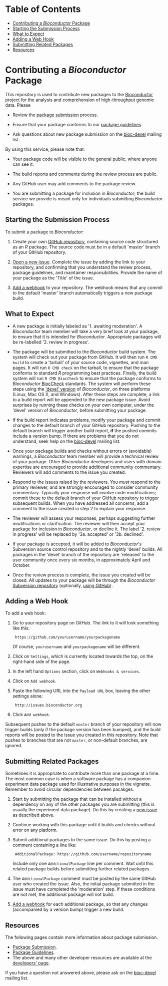 
# Table of Contents

- [Contributing a _Bioconductor_ Package](#contributing-a-bioconductor-package)
- [Starting the Submission Process](#starting-the-submission-process)
- [What to Expect](#what-to-expect)
- [Adding a Web Hook](#adding-a-web-hook)
- [Submitting Related Packages](#submitting-related-packages)
- [Resources](#resources)

# Contributing a _Bioconductor_ Package

This repository is used to contribute new packages to the
[Bioconductor][1] project for the analysis and comprehension of
high-throughput genomic data. Please

- Review the [package submission][7] process.

- Ensure that your package conforms to our [package guidelines][6].

- Ask questions about new package submission on the [bioc-devel][9]
  mailing list.

By using this service, please note that:

* Your package code will be visible to the general public, where
  anyone can see it.

* The build reports and comments during the review process are public.

* Any GitHub user may add comments to the package review.

* You are submitting a package for inclusion in _Bioconductor_; the
  build service we provide is meant only for individuals submitting
  _Bioconductor_ packages.

## Starting the Submission Process

To submit a package to _Bioconductor_:

1. Create your own [GitHub repository][2], containing source code
   structured as an _R_ package. The source code must be in a 
   default 'master' branch of your GitHub repository.

2. [Open a new issue][5]. Complete the issue by adding the link to
   your repository, and confirming that you understand the review
   process, package guidelines, and maintainer
   responsibilities. Provide the name of your package as the 'Title'
   of the issue.

3. [Add a webhook][3] to your repository. The webhook means that any
   commit to the default 'master' branch automatically triggers a new 
   package build.

## What to Expect

* A new package is initially labeled as '1. awaiting moderation'.
  A _Bioconductor_ team member will take a very brief look at your
  package, to ensure that it is intended for _Bioconductor_. Appropriate
  packages will be re-labelled '2. review in progress'.

* The package will be submitted to the _Bioconductor_ build
  system. The system will check out your package from GitHub. It will
  then run `R CMD build` to create a 'tarball' of your source code,
  vignettes, and man pages. It will run `R CMD check` on the tarball,
  to ensure that the package conforms to standard _R_ programming best
  practices. Finally, the build system will run `R CMD BiocCheck` to
  ensure that the package conforms to _Bioconductor_ [BiocCheck][4]
  standards. The system will perform these steps using the ['devel'
  version](https://bioconductor.org/developers/how-to/useDevel/) of _Bioconductor_,
  on three platforms (Linux, Mac OS X, and
  Windows).  After these steps are complete, a link to a build report
  will be appended to the new package issue. Avoid surprises by
  running these checks on your own computer, under the 'devel' version of
  _Bioconductor_, before submitting your package.

* If the build report indicates problems, modify your package and
  commit changes to the default branch of your GitHub
  repository. Pushing to the default branch will trigger another
  build report, **if** the pushed commits include a version bump.
  If there are problems that you do not understand, seek
  help on the [bioc-devel][9] mailing list.

* Once your package builds and checks without errors or (avoidable)
  warnings, a _Bioconductor_ team member will provide a technical
  review of your package.  Other _Bioconductor_ developers and users
  with domain expertise are encouraged to provide additional community
  commentary.  Reviewers will add comments to the issue you created.

* Respond to the issues raised by the reviewers. You _must_ respond to
  the primary reviewer, and are strongly encouraged to consider
  community commentary. Typically your response will involve code
  modifications; commit these to the default branch of your GitHub
  repository to trigger subsequent builds. When you have addressed all
  concerns, add a comment to the issue created in step 2 to explain
  your response.

* The reviewer will assess your responses, perhaps suggesting further
  modifications or clarification. The reviewer will then accept your
  package for inclusion in _Bioconductor_, or decline it. The label
  '2. review in progress' will be replaced by '3a. accepted' or
  '3b. declined'.

* If your package is accepted, it will be added to _Bioconductor_'s
  Subversion source control repository and to the nightly 'devel'
  builds. All packages in the 'devel' branch of the repository are
  'released' to the user community once every six months, in
  approximately April and October.

* Once the review process is complete, the issue you created will be
  closed. All updates to your package will be through the
  _Bioconductor_ [Subversion repository][10] (optionally,
  [using GitHub][11]).

## Adding a Web Hook

To add a web hook:

1. Go to your repository page on GitHub. The link to it will look
   something like this:

        https://github.com/yourusername/yourpackagename

   Of course, `yourusername` and `yourpackagename` will be different.

2. Click on `Settings`, which is currently located towards the top, on
   the right-hand side of the page.

3. In the left hand `Options` section, click on `Webhooks & services`.

4. Click on `Add webhook`.

5. Paste the following URL into the `Payload URL` box, leaving the
   other settings alone:

        http://issues.bioconductor.org

6. Click `Add webhook`.

Subsequent pushes to the default `master` branch of your
repository will now trigger builds (only if the package version
has been bumped), and the build reports will be
posted to the issue you created in this repository.  Note that pushes
to branches that are not `master`, or non-default branches, are ignored.

## Submitting Related Packages

Sometimes it is appropriate to contribute more than one package at a
time. The most common case is when a software package has a companion
experiment data package used for illustrative purposes in the
vignette. Remember to avoid circular dependencies between pacakges.

1. Start by submitting the package that can be installed without a
   dependency on any of the other packages you are submitting (this is
   usually the experiment data package). Do this by creating a
   [new issue][5] as described above.

2. Continue working with this package until it builds and checks
   without error on any platform.

3. Submit additional packages to the same issue. Do this by posting a
   comment containing a line like:

        AdditionalPackage: https://github.com/username/repositoryname

   Include only one `AdditionalPackage` line per comment.  Wait until
   this related package builds before submitting further related
   packages.

4. The `AdditionalPackage` comment must be posted by the same GitHub
   user who created the issue. Also, the initial package submitted in
   the issue must have completed the 'moderation' step. If these
   conditions are not met, the additional package will not build.

5. [Add a webhook][3] for each additional package, so that any changes
   (accompanied by a version bump) trigger a new build.

## Resources

The following pages contain more information about package submission.

* [Package Submission][7].
* [Package Guidelines][6].
* The above and many other developer resources are available at the
  [developers' page][8].

If you have a question not answered above, please ask on the
[bioc-devel][9] mailing list.

[1]: https://bioconductor.org
[2]: https://help.github.com/articles/create-a-repo/
[3]: #adding-a-web-hook
[4]: https://bioconductor.org/packages/devel/bioc/html/BiocCheck.html
[5]: ../../issues/new
[6]: https://bioconductor.org/developers/package-guidelines/
[7]: https://bioconductor.org/developers/package-submission/
[8]: https://bioconductor.org/developers/
[9]: https://stat.ethz.ch/mailman/listinfo/bioc-devel
[10]: http://bioconductor.org/developers/how-to/source-control/
[11]: http://bioconductor.org/developers/how-to/git-mirrors/

